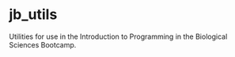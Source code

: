 # jb_utils

Utilities for use in the Introduction to Programming in the Biological Sciences Bootcamp.